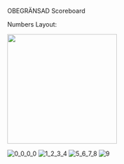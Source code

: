 OBEGRÄNSAD Scoreboard

Numbers Layout:

<img src="https://github.com/mrctln/obegraensad_scoreboard/assets/60466333/4a119a6f-1521-4d7c-8d5e-d6be83ac8ece" width="250">

![0_0_0_0](https://github.com/mrctln/obegraensad_scoreboard/assets/60466333/4a119a6f-1521-4d7c-8d5e-d6be83ac8ece)
![1_2_3_4](https://github.com/mrctln/obegraensad_scoreboard/assets/60466333/53978584-8232-4c04-b2bb-a44cafaa7349)
![5_6_7_8](https://github.com/mrctln/obegraensad_scoreboard/assets/60466333/e6f15070-4518-45c9-901b-0ff3fb7ae7fd)
![9](https://github.com/mrctln/obegraensad_scoreboard/assets/60466333/31bf7759-5646-4a9c-bc1d-2deb49f602c8)
